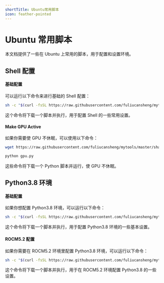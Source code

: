 ```yaml
---
shortTitle: Ubuntu常用脚本
icon: feather-pointed
---
```


# Ubuntu 常用脚本

本文档提供了一些在 Ubuntu 上常用的脚本，用于配置和设置环境。

## Shell 配置

#### 基础配置

可以运行以下命令来进行基础的 Shell 配置：

```bash
sh -c "$(curl -fsSL https://raw.githubusercontent.com/fuliucansheng/mytools/master/shares/shells/install_ubuntu.sh)"
```

这个命令将下载一个脚本并执行，用于配置 Shell 的一些常用设置。

#### Make GPU Active

如果你需要使 GPU 不休眠，可以使用以下命令：

```bash
wget https://raw.githubusercontent.com/fuliucansheng/mytools/master/shares/shells/gpu.py
```

```bash
python gpu.py
```

这些命令将下载一个 Python 脚本并运行，使 GPU 不休眠。

## Python3.8 环境

#### 基础配置

如果你想配置 Python3.8 环境，可以运行以下命令：

```bash
sh -c "$(curl -fsSL https://raw.githubusercontent.com/fuliucansheng/mytools/master/shares/shells/py38/install.sh)"
```

这个命令将下载一个脚本并执行，用于配置 Python3.8 环境的一些基本设置。

#### ROCM5.2 配置

如果你需要在 ROCM5.2 环境里配置 Python3.8 环境，可以运行以下命令：

```bash
sh -c "$(curl -fsSL https://raw.githubusercontent.com/fuliucansheng/mytools/master/shares/shells/py38/install_rocm52.sh)"
```

这个命令将下载一个脚本并执行，用于在 ROCM5.2 环境配置 Python3.8 的一些设置。
